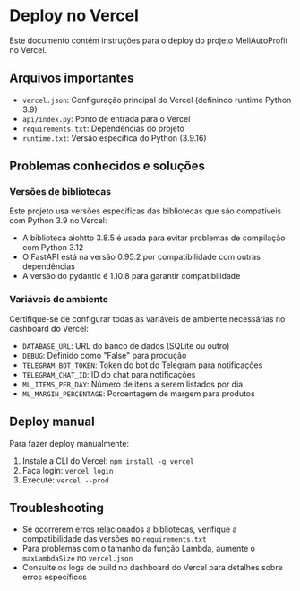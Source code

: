 # Deploy no Vercel

Este documento contém instruções para o deploy do projeto MeliAutoProfit no Vercel.

## Arquivos importantes

- `vercel.json`: Configuração principal do Vercel (definindo runtime Python 3.9)
- `api/index.py`: Ponto de entrada para o Vercel
- `requirements.txt`: Dependências do projeto
- `runtime.txt`: Versão específica do Python (3.9.16)

## Problemas conhecidos e soluções

### Versões de bibliotecas

Este projeto usa versões específicas das bibliotecas que são compatíveis com Python 3.9 no Vercel:

- A biblioteca aiohttp 3.8.5 é usada para evitar problemas de compilação com Python 3.12
- O FastAPI está na versão 0.95.2 por compatibilidade com outras dependências
- A versão do pydantic é 1.10.8 para garantir compatibilidade

### Variáveis de ambiente

Certifique-se de configurar todas as variáveis de ambiente necessárias no dashboard do Vercel:

- `DATABASE_URL`: URL do banco de dados (SQLite ou outro)
- `DEBUG`: Definido como "False" para produção
- `TELEGRAM_BOT_TOKEN`: Token do bot do Telegram para notificações
- `TELEGRAM_CHAT_ID`: ID do chat para notificações
- `ML_ITEMS_PER_DAY`: Número de itens a serem listados por dia
- `ML_MARGIN_PERCENTAGE`: Porcentagem de margem para produtos

## Deploy manual

Para fazer deploy manualmente:

1. Instale a CLI do Vercel: `npm install -g vercel`
2. Faça login: `vercel login`
3. Execute: `vercel --prod`

## Troubleshooting

- Se ocorrerem erros relacionados a bibliotecas, verifique a compatibilidade das versões no `requirements.txt`
- Para problemas com o tamanho da função Lambda, aumente o `maxLambdaSize` no `vercel.json`
- Consulte os logs de build no dashboard do Vercel para detalhes sobre erros específicos 